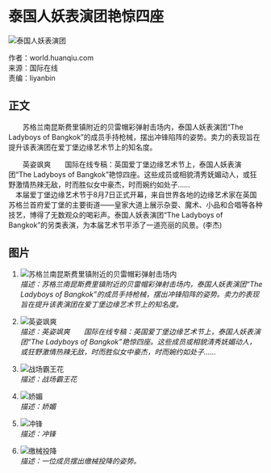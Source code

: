 # 泰国人妖表演团艳惊四座

![泰国人妖表演团](https://rs2.huanqiucdn.cn/huanqiu/image/www/common/200.jpg)

作者：world.huanqiu.com  
来源：国际在线  
责编：liyanbin  

## 正文

　　苏格兰南昆斯费里镇附近的贝雷帽彩弹射击场内，泰国人妖表演团“The Ladyboys of Bangkok”的成员手持枪械，摆出冲锋陷阵的姿势。卖力的表现旨在提升该表演团在爱丁堡边缘艺术节上的知名度。

　　英姿飒爽　　国际在线专稿：英国爱丁堡边缘艺术节上，泰国人妖表演团“The Ladyboys of Bangkok”艳惊四座。这些成员或相貌清秀妩媚动人，或狂野激情热辣无敌，时而胜似女中豪杰，时而婉约如处子……  
　本届爱丁堡边缘艺术节于8月7日正式开幕，来自世界各地的边缘艺术家在英国苏格兰首府爱丁堡的主要街道——皇家大道上展示杂耍、魔术、小品和合唱等各种技艺，博得了无数观众的喝彩声。泰国人妖表演团“The Ladyboys of Bangkok”的另类表演，为本届艺术节平添了一道亮丽的风景。(李杰)

## 图片

1. ![苏格兰南昆斯费里镇附近的贝雷帽彩弹射击场内](//himg2.huanqiucdn.cn/attachment/090814/2cde4da611.jpg?imageView2/2/w/1260)  
   *描述：苏格兰南昆斯费里镇附近的贝雷帽彩弹射击场内，泰国人妖表演团“The Ladyboys of Bangkok”的成员手持枪械，摆出冲锋陷阵的姿势。卖力的表现旨在提升该表演团在爱丁堡边缘艺术节上的知名度。*

2. ![英姿飒爽](//himg2.huanqiucdn.cn/attachment/090814/fd26458248.jpg?imageView2/2/w/1260)  
   *描述：英姿飒爽　　国际在线专稿：英国爱丁堡边缘艺术节上，泰国人妖表演团“The Ladyboys of Bangkok”艳惊四座。这些成员或相貌清秀妩媚动人，或狂野激情热辣无敌，时而胜似女中豪杰，时而婉约如处子……*

3. ![战场霸王花](//himg2.huanqiucdn.cn/attachment/090814/2ab438632a.jpg?imageView2/2/w/1260)  
   *描述：战场霸王花*

4. ![娇媚](//himg2.huanqiucdn.cn/attachment/090814/7636606d44.jpg?imageView2/2/w/1260)  
   *描述：娇媚*

5. ![冲锋](//himg2.huanqiucdn.cn/attachment/090814/e9f30848d5.jpg?imageView2/2/w/1260)  
   *描述：冲锋*

6. ![缴械投降](//himg2.huanqiucdn.cn/attachment/090814/6040174a76.jpg?imageView2/2/w/1260)  
   *描述：一位成员摆出缴械投降的姿势。*